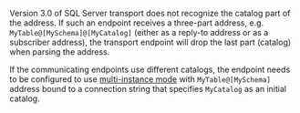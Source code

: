 Version 3.0 of SQL Server transport does not recognize the catalog part of the address. If such an endpoint receives a three-part address, e.g. `MyTable@[MySchema]@[MyCatalog]` (either as a reply-to address or as a subscriber address), the transport endpoint will drop the last part (catalog) when parsing the address.

If the communicating endpoints use different catalogs, the endpoint needs to be configured to use [multi-instance mode](/transports/sql/deployment-options.md?version=SqlTransport_3#multi-instance) with `MyTable@[MySchema]` address bound to a connection string that specifies `MyCatalog` as an initial catalog.

